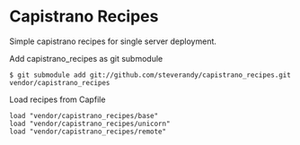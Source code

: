 # Capistrano Recipes

Simple capistrano recipes for single server deployment.

Add capistrano_recipes as git submodule

    $ git submodule add git://github.com/steverandy/capistrano_recipes.git vendor/capistrano_recipes

Load recipes from Capfile

    load "vendor/capistrano_recipes/base"
    load "vendor/capistrano_recipes/unicorn"
    load "vendor/capistrano_recipes/remote"
